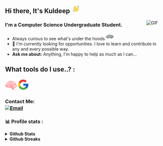
## Hi  there, It's Kuldeep <img src="./img/wave.gif" width="30px"> 

<img align="right" alt="GIF" src="https://media.giphy.com/media/13HgwGsXF0aiGY/giphy.gif" />

### I'm a Computer Science Undergraduate Student. 

- Always curious to see what's under the hoods <img src="./img/hood.png"/>
- 🔭 I'm currently looking for opportunities. I love to learn and contribute in any and every possible way.
- **Ask me about:** Anything, I'm happy to help as much as I can...

## What tools do I use..? :

<img align="left" src="./img/brain.png" width="40px" /> <img src="./img/google.png" width="40px"/>

### Contact Me:  <br /><a href="mailto:hi@kuld33p.tech"> <img align="center" alt="Email" src="https://img.shields.io/badge/Email-hi@kuld33p.tech-blue?style=flat-square&logo=gmail"></a>

### 📊 Profile stats :

<details>
<summary><b> Github Stats</b></summary>
	<br />
	<img height="180em" src="https://github-readme-stats.vercel.app/api?username=coldter&show_icons=true&title_color=fff&icon_color=79ff97&text_color=9f9f9f&bg_color=151515"/>
	<br />
	<img height="180em" src="https://github-readme-stats.vercel.app/api/top-langs/?username=coldter&exclude_repo=KNN-Image-Classification&show_icons=true&hide_border=true&layout=compact&langs_count=8&text_color=9f9f9f&bg_color=151515"/>
</details>

<details>	
	<summary><b> Github Streaks</b></summary>
	<br />
	<img height="180em" src="https://github-readme-streak-stats.herokuapp.com/?user=coldter&hide_border=true" />
</details>